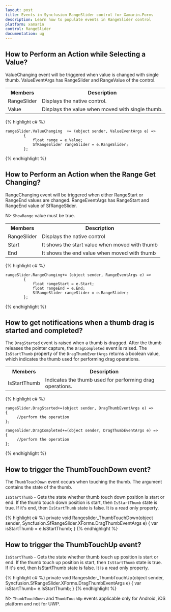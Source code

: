 ```yaml
---
layout: post
title: Events in Syncfusion RangeSlider control for Xamarin.Forms
description: Learn how to populate events in RangeSlider control
platform: xamarin
control: RangeSlider 
documentation: ug
---
```


## How to Perform an Action while Selecting a Value?

ValueChanging event will be triggered when value is changed with single thumb. ValueEventArgs has RangeSlider and RangeValue of the control.

<table>
<tr>
<th>Members</th>
<th>Description</th>
</tr>
<tr>
<td>RangeSlider</td>
<td>Displays the native control.</td>
</tr>
<tr>
<td>Value</td>
<td>Displays the value when moved with single thumb.</td>
</tr>
</table>


{% highlight c# %}

	rangeSlider.ValueChanging  += (object sender, ValueEventArgs e) => 
			{
				float range = e.Value;
				SfRangeSlider rangeSlider = e.RangeSlider;
			};
	

{% endhighlight %}



## How to Perform an Action when the Range Get Changing?

RangeChanging event will be triggered when either RangeStart or RangeEnd values are changed. RangeEventArgs has RangeStart and RangeEnd value of SfRangeSlider.

N> `ShowRange` value must be true.
<table>
<tr>
<th>Members</th>
<th>Description</th>
</tr>
<tr>
<td>RangeSlider</td>
<td>Displays the native control</td>
</tr>
<tr>
<td>Start</td>
<td>It shows the start value when moved with thumb</td>
</tr>
<tr>
<td>End</td>
<td>It shows the end value when moved with thumb</td>
</tr>
</table>


{% highlight c# %}

	rangeSlider.RangeChanging+= (object sender, RangeEventArgs e) =>
			{
				float rangeStart = e.Start;
				float rangeEnd = e.End;
				SfRangeSlider rangeSlider = e.RangeSlider;
			};	

{% endhighlight %}


## How to get notifications when a thumb drag is started and completed?

The `DragStarted` event is raised when a thumb is dragged. After the thumb releases the pointer capture, the `DragCompleted` event is raised. The `IsStartThumb` property of the `DragThumbEventArgs` returns a boolean value, which indicates the thumb used for performing drag operations.

<table>
<tr>
<th>Members</th>
<th>Description</th>
</tr>
<tr>
<td>IsStartThumb</td>
<td>Indicates the thumb used for performing drag operations.</td>
</tr>
</table>

                                                

{% highlight c# %}

	rangeSlider.DragStarted+=(object sender, DragThumbEventArgs e) =>
	{
         //perform the operation
	};

	rangeSlider.DragCompleted+=(object sender, DragThumbEventArgs e) =>
	{
         //perform the operation
	};

{% endhighlight %}

## How to trigger the ThumbTouchDown event?

The `ThumbTouchDown` event occurs when touching the thumb. The argument contains the state of the thumb.

`IsStartThumb` - Gets the state whether thumb touch down position is start or end. If the thumb touch down position is start, then `IsStartThumb` state is true. If it's end, then `IsStartThumb` state is false. It is a read only property.

{% highlight c# %}
        private void Rangeslider_ThumbTouchDown(object sender, Syncfusion.SfRangeSlider.XForms.DragThumbEventArgs e)
        {
          var isStartThumb =  e.IsStartThumb;
        }
{% endhighlight %}

## How to trigger the ThumbTouchUp event?

`IsStartThumb` - Gets the state whether thumb touch up position is start or end. If the thumb touch up position is start, then `IsStartThumb` state is true. If it's end, then IsStartThumb state is false. It is a read only property.

{% highlight c# %}
        private void Rangeslider_ThumbTouchUp(object sender, Syncfusion.SfRangeSlider.XForms.DragThumbEventArgs e)
        {
          var isStartThumb=  e.IsStartThumb;
        }
{% endhighlight %}

N> `ThumbTouchDown` and `ThumbTouchUp` events applicable only for Android, iOS platform and not for UWP.
